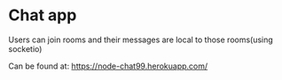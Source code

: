 # Chat app
Users can join rooms and their messages are local to those rooms(using socketio)

Can be found at:
https://node-chat99.herokuapp.com/
